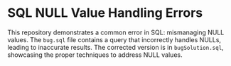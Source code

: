 # SQL NULL Value Handling Errors

This repository demonstrates a common error in SQL: mismanaging NULL values.  The `bug.sql` file contains a query that incorrectly handles NULLs, leading to inaccurate results.  The corrected version is in `bugSolution.sql`, showcasing the proper techniques to address NULL values.